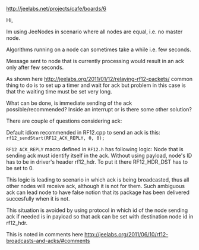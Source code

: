 http://jeelabs.net/projects/cafe/boards/6

Hi,


Im using JeeNodes in scenario where all nodes are equal, i.e. no master node.

Algorithms running on a node can sometimes take a while i.e. few seconds.

Message sent to node that is currently processing would result in an ack only after few seconds.

As shown here http://jeelabs.org/2011/01/12/relaying-rf12-packets/ common thing to do is to set up a timer and wait for ack but problem in this case is that the waiting time must be set very long.

What can be done, is immediate sending of the ack possible/recommended? Inside an interrupt or is there some other solution?


There are couple of questions considering ack:

Default idiom recommended in RF12.cpp to send an ack is this:
  `rf12_sendStart(RF12_ACK_REPLY, 0, 0);`

`RF12_ACK_REPLY` macro defined in `RF12.h` has following logic:
Node that is sending ack must identify itself in the ack. Without
using payload, node's ID has to be in driver's header rf12_hdr. To put
it there RF12_HDR_DST has to be set to 0.

This logic is leading to scenario in which ack is being broadcasted,
thus all other nodes will receive ack, although it is not for them.
Such ambiguous ack can lead node to have false notion that its package
has been delivered succesfully when it is not.

This situation is avoided by using protocol in which id of the node sending ack if needed is in payload so that ack can be set with destination node id in rf12_hdr.

This is noted in comments here http://jeelabs.org/2011/06/10/rf12-broadcasts-and-acks/#comments
